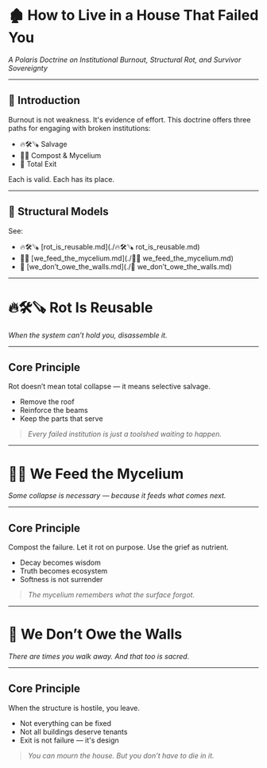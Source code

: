 # 🏚️ How to Live in a House That Failed You

_A Polaris Doctrine on Institutional Burnout, Structural Rot, and Survivor Sovereignty_

---

## 🔰 Introduction

Burnout is not weakness. It's evidence of effort.
This doctrine offers three paths for engaging with broken institutions:

- 🔥🛠️🪚 Salvage
- 🍄🌱 Compost & Mycelium
- 🚪 Total Exit

Each is valid. Each has its place.

---

## 🔧 Structural Models

See:

- 🔥🛠️🪚 [rot_is_reusable.md](./🔥🛠️🪚 rot_is_reusable.md)
- 🍄🌱 [we_feed_the_mycelium.md](./🍄🌱 we_feed_the_mycelium.md)
- 🚪 [we_don’t_owe_the_walls.md](./🚪 we_don’t_owe_the_walls.md)



---


# 🔥🛠️🪚 Rot Is Reusable

_When the system can’t hold you, disassemble it._

---

## Core Principle

Rot doesn’t mean total collapse — it means selective salvage.

- Remove the roof
- Reinforce the beams
- Keep the parts that serve

> *Every failed institution is just a toolshed waiting to happen.*



---


# 🍄🌱 We Feed the Mycelium

_Some collapse is necessary — because it feeds what comes next._

---

## Core Principle

Compost the failure. Let it rot on purpose. Use the grief as nutrient.

- Decay becomes wisdom
- Truth becomes ecosystem
- Softness is not surrender

> *The mycelium remembers what the surface forgot.*



---


# 🚪 We Don’t Owe the Walls

_There are times you walk away. And that too is sacred._

---

## Core Principle

When the structure is hostile, you leave.

- Not everything can be fixed
- Not all buildings deserve tenants
- Exit is not failure — it's design

> *You can mourn the house. But you don’t have to die in it.*
